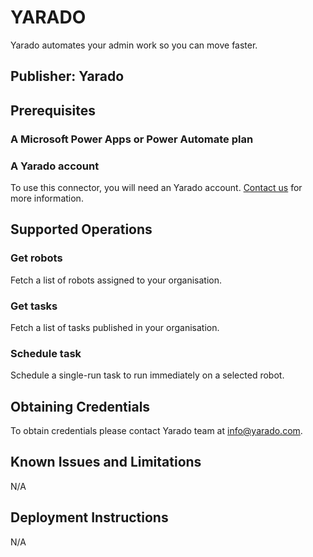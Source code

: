 # YARADO
Yarado automates your admin work so you can move faster.


## Publisher: Yarado


## Prerequisites
### A Microsoft Power Apps or Power Automate plan
### A Yarado account
To use this connector, you will need an Yarado account. [Contact us](https://www.yarado.com/) for more information.


## Supported Operations

### Get robots
Fetch a list of robots assigned to your organisation.

### Get tasks
Fetch a list of tasks published in your organisation.

### Schedule task
Schedule a single-run task to run immediately on a selected robot.


## Obtaining Credentials
To obtain credentials please contact Yarado team at info@yarado.com.

## Known Issues and Limitations
N/A

## Deployment Instructions
N/A